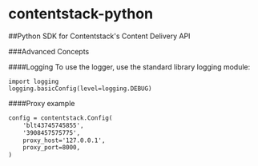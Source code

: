 # contentstack-python
##Python SDK for Contentstack's Content Delivery API





###Advanced Concepts

####Logging
To use the logger, use the standard library logging module:
```
import logging
logging.basicConfig(level=logging.DEBUG)
```
####Proxy example

```html
config = contentstack.Config(
    'blt43745745855',
    '3908457575775',
    proxy_host='127.0.0.1',
    proxy_port=8000,
)
```